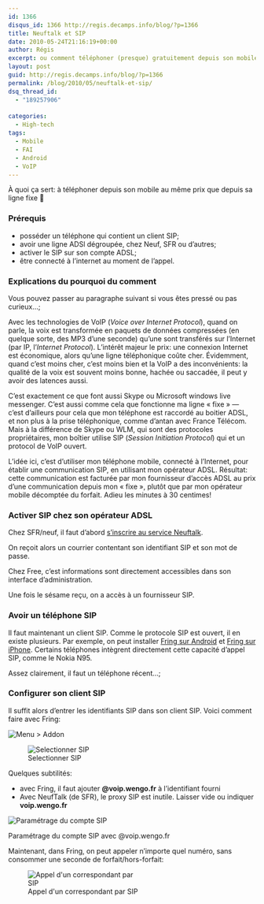 ```yaml
---
id: 1366
disqus_id: 1366 http://regis.decamps.info/blog/?p=1366
title: Neuftalk et SIP
date: 2010-05-24T21:16:19+00:00
author: Régis
excerpt: ou comment téléphoner (presque) gratuitement depuis son mobile
layout: post
guid: http://regis.decamps.info/blog/?p=1366
permalink: /blog/2010/05/neuftalk-et-sip/
dsq_thread_id:
  - "189257906"

categories:
  - High-tech
tags:
  - Mobile
  - FAI
  - Android
  - VoIP
---
```

À quoi ça sert: à téléphoner depuis son mobile au même prix que depuis sa ligne fixe 🙂

### Prérequis

  * posséder un téléphone qui contient un client SIP; 
  * avoir une ligne ADSl dégroupée, chez Neuf, SFR ou d’autres;
  * activer le SIP sur son compte ADSL;
  * être connecté à l’internet au moment de l’appel. 

### Explications du pourquoi du comment

Vous pouvez passer au paragraphe suivant si vous êtes pressé ou pas curieux…;
  
<!--more-->


  
Avec les technologies de VoIP (_Voice over Internet Protocol_), quand on parle, la voix est transformée en paquets de données compressées (en quelque sorte, des MP3 d’une seconde) qu’une sont transférés sur l’Internet (par IP, l’_Internet Protocol_). L’intérêt majeur le prix: une connexion Internet est économique, alors qu’une ligne téléphonique coûte cher. Évidemment, quand c’est moins cher, c’est moins bien et la VoIP a des inconvénients: la qualité de la voix est souvent moins bonne, hachée ou saccadée, il peut y avoir des latences aussi. 

C’est exactement ce que font aussi Skype ou Microsoft windows live messenger. C’est aussi comme cela que fonctionne ma ligne « fixe » &#8212; c’est d’ailleurs pour cela que mon téléphone est raccordé au boitier ADSL, et non plus à la prise téléphonique, comme d’antan avec France Télécom. Mais à la différence de Skype ou WLM, qui sont des protocoles propriétaires, mon boîtier utilise SIP (_Session Initiation Protocol_) qui et un protocol de VoIP ouvert.

L’idée ici, c’est d’utiliser mon téléphone mobile, connecté à l’Internet, pour établir une communication SIP, en utilisant mon opérateur ADSL. Résultat: cette communication est facturée par mon fournisseur d’accès ADSL au prix d’une communication depuis mon « fixe », plutôt que par mon opérateur mobile décomptée du forfait. Adieu les minutes à 30 centimes!

### Activer SIP chez son opérateur ADSL

Chez SFR/neuf, il faut d’abord [s’inscrire au service Neuftalk](http://neuftalk.sfr.fr/inscrire.html).
  
On reçoit alors un courrier contentant son identifiant SIP et son mot de passe.

Chez Free, c’est informations sont directement accessibles dans son interface d’administration.

Une fois le sésame reçu, on a accès à un fournisseur SIP.

### Avoir un téléphone SIP

Il faut maintenant un client SIP. Comme le protocole SIP est ouvert, il en existe plusieurs. Par exemple, on peut installer [Fring sur Android](http://www.fring.com/android/) et [Fring sur iPhone](http://itunes.apple.com/app/fring/id290948830). Certains téléphones intègrent directement cette capacité d’appel SIP, comme le Nokia N95. 

Assez clairement, il faut un téléphone récent…;

### Configurer son client SIP

Il suffit alors d’entrer les identifiants SIP dans son client SIP. Voici comment faire avec Fring:
  
<img src="/blog/wp-content/uploads/2010/05/device0-233x350.png" alt="Menu > Addon" title="Fring" width="233" height="350" class="size-medium wp-image-1367" srcset="/blog/wp-content/uploads/2010/05/device0-233x350.png 233w, /blog/wp-content/uploads/2010/05/device0.png 320w" sizes="(max-width: 233px) 100vw, 233px" />
  
<figure id="attachment_1368" style="width: 233px" class="wp-caption alignnone"><img src="/blog/wp-content/uploads/2010/05/device1-233x350.png" alt="Selectionner SIP" title="Fring add-ons" width="233" height="350" class="size-medium wp-image-1368" srcset="/blog/wp-content/uploads/2010/05/device1-233x350.png 233w, /blog/wp-content/uploads/2010/05/device1.png 320w" sizes="(max-width: 233px) 100vw, 233px" /><figcaption class="wp-caption-text">Selectionner SIP</figcaption></figure>

Quelques subtilités:

  * avec Fring, il faut ajouter **@voip.wengo.fr** à l’identifiant fourni
  * Avec NeufTalk (de SFR), le proxy SIP est inutile. Laisser vide ou indiquer **voip.wengo.fr**<figure id="attachment_1370" style="width: 233px" class="wp-caption alignnone">

<img src="/blog/wp-content/uploads/2010/05/device2-233x350.png" alt="Paramétrage du compte SIP" title="Fring SIP" width="233" height="350" class="size-medium wp-image-1370" srcset="/blog/wp-content/uploads/2010/05/device2-233x350.png 233w, /blog/wp-content/uploads/2010/05/device2.png 320w" sizes="(max-width: 233px) 100vw, 233px" /><figcaption class="wp-caption-text">Paramétrage du compte SIP avec @voip.wengo.fr</figcaption></figure> 

Maintenant, dans Fring, on peut appeler n’importe quel numéro, sans consommer une seconde de forfait/hors-forfait:
  
<figure id="attachment_1369" style="width: 233px" class="wp-caption alignnone"><img src="/blog/wp-content/uploads/2010/05/device3-233x350.png" alt="Appel d&#039;un correspondant par SIP" title="Fring call" width="233" height="350" class="size-medium wp-image-1369" srcset="/blog/wp-content/uploads/2010/05/device3-233x350.png 233w, /blog/wp-content/uploads/2010/05/device3.png 320w" sizes="(max-width: 233px) 100vw, 233px" /><figcaption class="wp-caption-text">Appel d'un correspondant par SIP</figcaption></figure>

